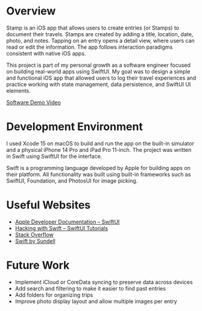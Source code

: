 # Overview

Stamp is an iOS app that allows users to create entries (or Stamps) to document their travels. Stamps are created by adding a title, location, date, photo, and notes. Tapping on an entry opens a detail view, where users can read or edit the information. The app follows interaction paradigms consistent with native iOS apps.

This project is part of my personal growth as a software engineer focused on building real-world apps using SwiftUI. My goal was to design a simple and functional iOS app that allowed users to log their travel experiences and practice working with state management, data persistence, and SwiftUI UI elements.

[Software Demo Video](https://youtu.be/V8L8llUx4EY)

# Development Environment

I used Xcode 15 on macOS to build and run the app on the built-in simulator and a physical iPhone 14 Pro and iPad Pro 11-inch. The project was written in Swift using SwiftUI for the interface.

Swift is a programming language developed by Apple for building apps on their platform. All functionality was built using built-in frameworks such as SwiftUI, Foundation, and PhotosUI for image picking.

# Useful Websites

* [Apple Developer Documentation – SwiftUI](https://developer.apple.com/documentation/swiftui)
* [Hacking with Swift – SwiftUI Tutorials](https://www.hackingwithswift.com/quick-start/swiftui)
* [Stack Overflow](https://stackoverflow.com)
* [Swift by Sundell](https://www.swiftbysundell.com)

# Future Work

* Implement iCloud or CoreData syncing to preserve data across devices
* Add search and filtering to make it easier to find past entries
* Add folders for organizing trips
* Improve photo display layout and allow multiple images per entry